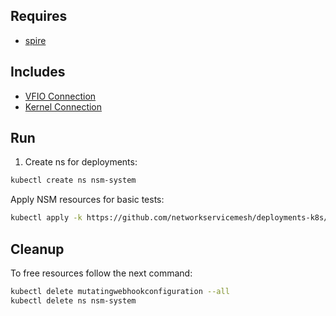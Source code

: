 ## Requires

- [spire](../spire)

## Includes

- [VFIO Connection](../use-cases/Vfio2Noop)
- [Kernel Connection](../use-cases/SriovKernel2Noop)

## Run

1. Create ns for deployments:
```bash
kubectl create ns nsm-system
```

Apply NSM resources for basic tests:
```bash
kubectl apply -k https://github.com/networkservicemesh/deployments-k8s/examples/sriov?ref=ea6a66412ef4d39498b55bf38cfe2e5ccc23a1cf
```

## Cleanup

To free resources follow the next command:
```bash
kubectl delete mutatingwebhookconfiguration --all
kubectl delete ns nsm-system
```
